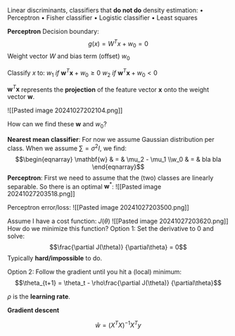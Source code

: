 Linear discriminants, classifiers that **do not do** density estimation:
• Perceptron
• Fisher classifier
• Logistic classifier
• Least squares

**Perceptron**
Decision boundary: $$ g(x) = W^Tx + w_0 = 0 $$
Weight vector $W$ and bias term (offset) $w_0$

Classify $x$ to:
	$w_1$    $if$    $\mathbf{w}^T\mathbf{x} + w_0 \geq 0$
	$w_2$    $if$    $\mathbf{w}^T\mathbf{x} + w_0 \lt 0$

$\mathbf{w}^T\mathbf{x}$ represents the **projection** of the feature vector $\mathbf{x}$ onto the weight vector $\mathbf{w}$.

![[Pasted image 20241027202104.png]]

How can we find these $\mathbf{w}$ and $w_0$?

**Nearest mean classifier**:
For now we assume Gaussian distribution per class. When we assume $\sum = \sigma^2 I$, we find:
$$\begin{eqnarray} \mathbf{w} & = & \mu_2 - \mu_1 \\w_0 & = & bla bla \end{eqnarray}$$**Perceptron**:
First we need to assume that the (two) classes are linearly separable. So there is an optimal $\mathbf{w}^*$:
![[Pasted image 20241027203518.png]]

Perceptron error/loss:
![[Pasted image 20241027203500.png]]

Assume I have a cost function: $J(\theta)$ 
![[Pasted image 20241027203620.png]]
How do we minimize this function?
Option 1: Set the derivative to 0 and solve:
$$\frac{\partial J(\theta)} {\partial\theta} = 0$$
Typically **hard/impossible** to do.

Option 2: Follow the gradient until you hit a (local) minimum:
$$\theta_{t+1} = \theta_t - \rho\frac{\partial J(\theta)} {\partial\theta}$$

$\rho$ is the **learning rate**.

**Gradient descent**

$$\hat{w} = (X^TX)^{-1}X^Ty$$